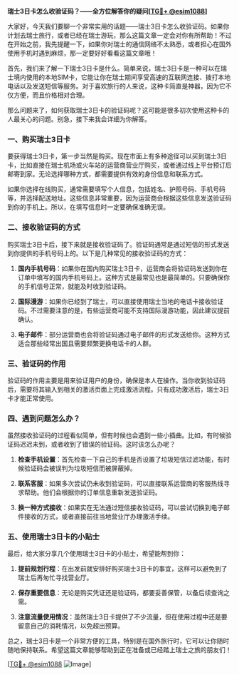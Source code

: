 **瑞士3日卡怎么收验证码？——全方位解答你的疑问[[TG💪+ @esim1088](https://t.me/s/esim1088)]**

大家好，今天我们要聊一个非常实用的话题——瑞士3日卡怎么收验证码。如果你计划去瑞士旅行，或者已经在瑞士游玩，那么这篇文章一定会对你有所帮助！不过在开始之前，我先提醒一下，如果你对瑞士的通信网络不太熟悉，或者担心在国外使用手机时遇到麻烦，那一定要好好看看这篇文章哦！

首先，我们来了解一下瑞士3日卡是什么。简单来说，瑞士3日卡是一种可以在瑞士境内使用的本地SIM卡，它能让你在瑞士期间享受高速的互联网连接、拨打本地电话以及发送短信等服务。对于喜欢旅行的人来说，这种卡简直是神器，因为它不仅方便，而且价格相对合理。

那么问题来了，如何获取瑞士3日卡的验证码呢？这可能是很多初次使用这种卡的人最关心的问题。别急，接下来我会详细为你解答。

### 一、购买瑞士3日卡

要获得瑞士3日卡，第一步当然是购买。现在市面上有多种途径可以买到瑞士3日卡，比如直接在瑞士机场或火车站的运营商营业厅购买，或者通过线上平台预订后邮寄到家。无论选择哪种方式，都需要提供有效的身份信息和联系方式。

如果你选择在线购买，通常需要填写个人信息，包括姓名、护照号码、手机号码等，并选择配送地址。这些信息非常重要，因为运营商会根据这些信息发送验证码到你的手机上。所以，在填写信息时一定要确保准确无误。

### 二、接收验证码的方式

购买瑞士3日卡后，接下来就是接收验证码了。验证码通常是通过短信的形式发送到你提供的手机号码上的。以下是几种常见的接收验证码的方式：

1. **国内手机号码**：如果你在国内购买瑞士3日卡，运营商会将验证码发送到你在订单中填写的国内手机号码上。这种方式是最常见也是最简单的。只要确保你的手机信号正常，就能及时收到验证码。

2. **国际漫游**：如果你已经到了瑞士，可以直接使用瑞士当地的电话卡接收验证码。不过需要注意的是，有些运营商可能不支持国际漫游功能，因此建议提前确认。

3. **电子邮件**：部分运营商也会将验证码通过电子邮件的形式发送给你。这种方式适合那些经常出国且需要频繁更换电话卡的人群。

### 三、验证码的作用

验证码的作用主要是用来验证用户的身份，确保是本人在操作。当你收到验证码后，需要将其输入到相关的激活页面上完成激活流程。只有成功激活后，瑞士3日卡才能正常使用。

### 四、遇到问题怎么办？

虽然接收验证码的过程看似简单，但有时候也会遇到一些小插曲。比如，有时候验证码迟迟未到，或者收到了错误的验证码。这时该怎么办呢？

1. **检查手机设置**：首先检查一下自己的手机是否设置了垃圾短信过滤功能，有时候验证码会被误判为垃圾短信而被屏蔽掉。

2. **联系客服**：如果多次尝试仍未收到验证码，可以直接联系运营商的客服热线寻求帮助。他们会根据你的订单信息重新发送验证码。

3. **换一种方式接收**：如果实在无法通过短信接收验证码，可以尝试切换到电子邮件接收的方式，或者直接前往当地营业厅办理激活手续。

### 五、使用瑞士3日卡的小贴士

最后，给大家分享几个使用瑞士3日卡的小贴士，希望能帮到你：

1. **提前规划行程**：在出发前就安排好购买瑞士3日卡的事宜，这样可以避免到了瑞士后再匆忙寻找营业厅。

2. **保存重要信息**：无论是购买凭证还是验证码，都要妥善保管，以备后续查询之需。

3. **注意流量使用情况**：虽然瑞士3日卡提供了不少流量，但在使用过程中还是要留意自己的消耗情况，以免超出预算。

总之，瑞士3日卡是一个非常方便的工具，特别是在国外旅行时，它可以让你随时随地保持联系。希望这篇文章能够帮助到正在准备或已经踏上瑞士之旅的朋友们！

[[TG💪+ @esim1088](https://t.me/s/esim1088) ![Image](https://i.postimg.cc/4NQfJmqS/Snipaste-2025-05-13-00-14-12.png)]